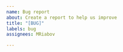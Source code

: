 ```yaml
---
name: Bug report
about: Create a report to help us improve
title: "[BUG]"
labels: bug
assignees: MRiabov

---
```



